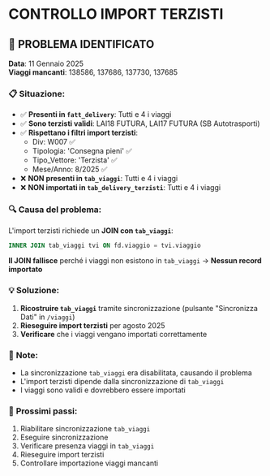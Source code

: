 # CONTROLLO IMPORT TERZISTI

## 🚨 PROBLEMA IDENTIFICATO

**Data**: 11 Gennaio 2025  
**Viaggi mancanti**: 138586, 137686, 137730, 137685

### 📋 **Situazione:**
- ✅ **Presenti in `fatt_delivery`**: Tutti e 4 i viaggi
- ✅ **Sono terzisti validi**: LAI18 FUTURA, LAI17 FUTURA (SB Autotrasporti)
- ✅ **Rispettano i filtri import terzisti**:
  - Div: W007 ✅
  - Tipologia: 'Consegna pieni' ✅
  - Tipo_Vettore: 'Terzista' ✅
  - Mese/Anno: 8/2025 ✅
- ❌ **NON presenti in `tab_viaggi`**: Tutti e 4 i viaggi
- ❌ **NON importati in `tab_delivery_terzisti`**: Tutti e 4 i viaggi

### 🔍 **Causa del problema:**
L'import terzisti richiede un **JOIN con `tab_viaggi`**:
```sql
INNER JOIN tab_viaggi tvi ON fd.viaggio = tvi.viaggio
```

**Il JOIN fallisce** perché i viaggi non esistono in `tab_viaggi` → **Nessun record importato**

### 💡 **Soluzione:**
1. **Ricostruire `tab_viaggi`** tramite sincronizzazione (pulsante "Sincronizza Dati" in `/viaggi`)
2. **Rieseguire import terzisti** per agosto 2025
3. **Verificare** che i viaggi vengano importati correttamente

### 📝 **Note:**
- La sincronizzazione `tab_viaggi` era disabilitata, causando il problema
- L'import terzisti dipende dalla sincronizzazione di `tab_viaggi`
- I viaggi sono validi e dovrebbero essere importati

### 🔄 **Prossimi passi:**
1. Riabilitare sincronizzazione `tab_viaggi`
2. Eseguire sincronizzazione
3. Verificare presenza viaggi in `tab_viaggi`
4. Rieseguire import terzisti
5. Controllare importazione viaggi mancanti


